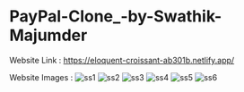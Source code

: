 # PayPal-Clone_-by-Swathik-Majumder

Website Link : https://eloquent-croissant-ab301b.netlify.app/

Website Images :
![ss1](https://github.com/Swathik2000/PayPal-Clone_-by-Swathik-Majumder/assets/92821652/2b2a7dca-9a8d-4c96-8738-78f89db59712)
![ss2](https://github.com/Swathik2000/PayPal-Clone_-by-Swathik-Majumder/assets/92821652/5fc24872-9601-4d8e-9fc6-131d4a86fd37)
![ss3](https://github.com/Swathik2000/PayPal-Clone_-by-Swathik-Majumder/assets/92821652/f0fdcdb5-cdce-4c77-9cb0-469bcb528c51)
![ss4](https://github.com/Swathik2000/PayPal-Clone_-by-Swathik-Majumder/assets/92821652/4d1c7324-4cf3-446f-91e6-113ddcc2fde8)
![ss5](https://github.com/Swathik2000/PayPal-Clone_-by-Swathik-Majumder/assets/92821652/d7a23ae9-0669-460e-a6cf-cbb62df81a37)
![ss6](https://github.com/Swathik2000/PayPal-Clone_-by-Swathik-Majumder/assets/92821652/8970e1d0-7774-49fd-9a30-b3ae796a0837)
